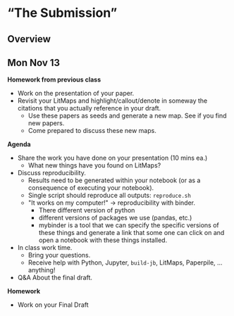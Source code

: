# “The Submission”

## Overview

## Mon Nov 13
**Homework from previous class**
- Work on the presentation of your paper.
- Revisit your LitMaps and highlight/callout/denote in someway the citations that you actually reference in your draft.
    - Use these papers as seeds and generate a new map. See if you find new papers.
    - Come prepared to discuss these new maps.

**Agenda**
- Share the work you have done on your presentation (10 mins ea.)
    - What new things have you found on LitMaps?
- Discuss reproducibility.
    - Results need to be generated within your notebook (or as a consequence of executing your notebook).
    - Single script should reproduce all outputs: `reproduce.sh`
    - "It works on my computer!" → reproducibility with binder.
        - There different version of python
        - different versions of packages we use (pandas, etc.)
        - mybinder is a tool that we can specify the specific versions of these
          things and generate a link that some one can click on and open a
          notebook with these things installed.
- In class work time.
    - Bring your questions.
    - Receive help with Python, Jupyter, `build-jb`, LitMaps, Paperpile, … anything!
- Q&A About the final draft.

**Homework**
- Work on your Final Draft

